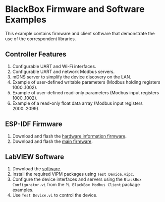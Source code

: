 # BlackBox Firmware and Software Examples

This example contains firmware and client software that demonstrate the use of the correspondent libraries.

## Controller Features

1. Configurable UART and Wi-Fi interfaces.
2. Configurable UART and network Modbus servers.
3. mDNS server to simplify the device discovery on the LAN.
4. Example of user-defined writable parameters (Modbus holding registers 1000..1002).
5. Example of user-defined read-only parameters (Modbus input registers 1000..1002).
6. Example of a read-only float data array (Modbus input registers 2000..2099).

## ESP-IDF Firmware

1. Download and flash the [hardware information firmware](hardware-esp).
2. Download and flash the [main firmware](firmware-esp).

## LabVIEW Software

1. Download the [software](software-labview).
2. Install the required VIPM packages using `Test Device.vipc`.
3. Configure the device interfaces and servers using the `BlackBox Configurator.vi` from the `PL BlackBox Modbus Client` package examples.
4. Use `Test Device.vi` to control the device.